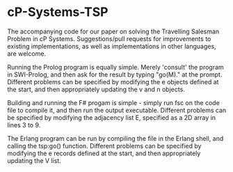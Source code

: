 # cP-Systems-TSP
The accompanying code for our paper on solving the Travelling Salesman Problem in cP Systems.  Suggestions/pull requests for improvements to existing implementations, as well as implementations in other languages, are welcome.

Running the Prolog program is equally simple.  Merely 'consult' the program in SWI-Prolog, and then ask for the result by typing "go(M)." at the prompt.  Different problems can be specified by modifying the e objects defined at the start, and then appropriately updating the v and n objects.

Building and running the F# progam is simple - simply run fsc on the code file to compile it, and then run the output executable.  Different problems can be specified by modifying the adjacency list E, specified as a 2D array in lines 3 to 9.

The Erlang program can be run by compiling the file in the Erlang shell, and calling the tsp:go() function.  Different problems can be specified by modifying the e records defined at the start, and then appropriately updating the V list.
